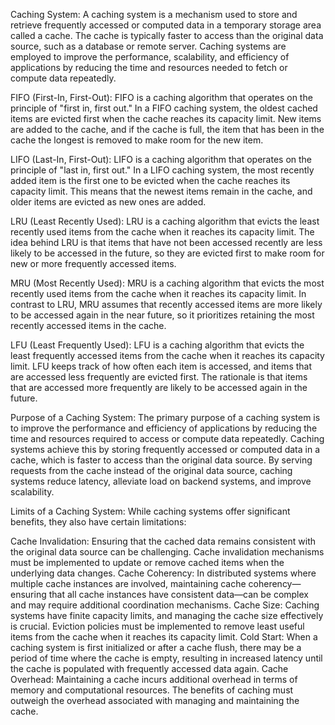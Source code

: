Caching System:
A caching system is a mechanism used to store and retrieve frequently accessed or computed data in a temporary storage area called a cache. The cache is typically faster to access than the original data source, such as a database or remote server. Caching systems are employed to improve the performance, scalability, and efficiency of applications by reducing the time and resources needed to fetch or compute data repeatedly.

FIFO (First-In, First-Out):
FIFO is a caching algorithm that operates on the principle of "first in, first out." In a FIFO caching system, the oldest cached items are evicted first when the cache reaches its capacity limit. New items are added to the cache, and if the cache is full, the item that has been in the cache the longest is removed to make room for the new item.

LIFO (Last-In, First-Out):
LIFO is a caching algorithm that operates on the principle of "last in, first out." In a LIFO caching system, the most recently added item is the first one to be evicted when the cache reaches its capacity limit. This means that the newest items remain in the cache, and older items are evicted as new ones are added.

LRU (Least Recently Used):
LRU is a caching algorithm that evicts the least recently used items from the cache when it reaches its capacity limit. The idea behind LRU is that items that have not been accessed recently are less likely to be accessed in the future, so they are evicted first to make room for new or more frequently accessed items.

MRU (Most Recently Used):
MRU is a caching algorithm that evicts the most recently used items from the cache when it reaches its capacity limit. In contrast to LRU, MRU assumes that recently accessed items are more likely to be accessed again in the near future, so it prioritizes retaining the most recently accessed items in the cache.

LFU (Least Frequently Used):
LFU is a caching algorithm that evicts the least frequently accessed items from the cache when it reaches its capacity limit. LFU keeps track of how often each item is accessed, and items that are accessed less frequently are evicted first. The rationale is that items that are accessed more frequently are likely to be accessed again in the future.

Purpose of a Caching System:
The primary purpose of a caching system is to improve the performance and efficiency of applications by reducing the time and resources required to access or compute data repeatedly. Caching systems achieve this by storing frequently accessed or computed data in a cache, which is faster to access than the original data source. By serving requests from the cache instead of the original data source, caching systems reduce latency, alleviate load on backend systems, and improve scalability.

Limits of a Caching System:
While caching systems offer significant benefits, they also have certain limitations:

Cache Invalidation: Ensuring that the cached data remains consistent with the original data source can be challenging. Cache invalidation mechanisms must be implemented to update or remove cached items when the underlying data changes.
Cache Coherency: In distributed systems where multiple cache instances are involved, maintaining cache coherency—ensuring that all cache instances have consistent data—can be complex and may require additional coordination mechanisms.
Cache Size: Caching systems have finite capacity limits, and managing the cache size effectively is crucial. Eviction policies must be implemented to remove least useful items from the cache when it reaches its capacity limit.
Cold Start: When a caching system is first initialized or after a cache flush, there may be a period of time where the cache is empty, resulting in increased latency until the cache is populated with frequently accessed data again.
Cache Overhead: Maintaining a cache incurs additional overhead in terms of memory and computational resources. The benefits of caching must outweigh the overhead associated with managing and maintaining the cache.
